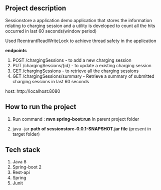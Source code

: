 <h2>Project description</h2>

Sessionstore a application demo application that stores the information relating to charging session
and a utility is developed to count all the hits occurred in last 60 seconds(window period) 

Used ReentrantReadWriteLock to achieve thread safety in the application

<b>endpoints</b>
1. POST /chargingSessions - to add a new charging session
2. PUT /chargingSessions/{id} - to update a existing charging session
3. GET /chargingSessions - to retrieve all the charging sessions
4. GET /chargingSessions/summary - Retrieve a summary of submitted charging sessions in last 60 seconds

host: http://localhost:8080

<h2>How to run the project</h2>

1. Run command : <b>mvn spring-boot:run</b>
In parent project folder 

2. java -jar <b>path of sessionstore-0.0.1-SNAPSHOT.jar file</b> (present in target folder)


<h2>Tech stack</h2>

1. Java 8 
2. Spring-boot 2
3. Rest-api
4. Spring
5. Junit









 






